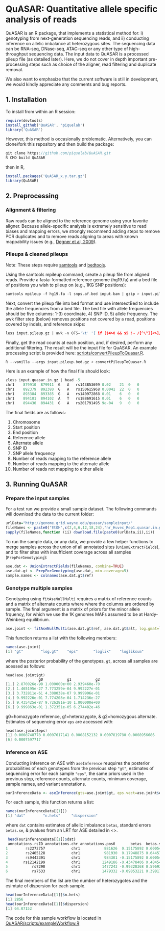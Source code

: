 # QuASAR: Quantitative allele specific analysis of reads
QuASAR is an R package, that implements a statistical method for: i) genotyping from next-generation sequencing reads, and ii) conducting inference on allelic imbalance at heterozygous sites. The sequencing data can be RNA-seq, DNase-seq, ATAC-seq or any other type of high-throughput sequencing data. The input data to QuASAR is a processed pileup file (as detailed later). Here, we do not cover in depth important pre-processing steps such as choice of the aligner, read filtering and duplicate removal.

We also want to emphasize that the current software is still in development, we would kindly appreciate any comments and bug reports.
<!---
Prior to analsyis, RNA-Seq data must undergo alignment with a modern aligner, quality filtering, duplicate removal, and the creation of pileups. There are many tools and tutorials available for preprocessing Next Generation Sequencing data, but we will only describe the tools we used and expect the user to have basic familiarity with standard bioinformatics command-line tools. Our goal with this tutorial is to cover the following:

1. Installing QuASAR
2. Preprocessing 
   * Alignment, filtering, and removing duplicates. (Description of, not a tutorial how)
   * Pileups and clean pileups
3. QuASAR analyis pipeline
   * Genotyping single or multiple samples
   * Inference on ASE
   * Sample workflow

**Quick-start**: Users comfortable processing RNA-Seq data to the level of pileups should skip to the second step of preprocessing. 
-->

## 1. Installation

To install from within an R session:

```R
require(devtools)
install_github('QuASAR', 'piquelab')
library('QuASAR')
```

However, this method is occasionally problematic. Alternatively, you can clone/fork this repository and then build the package:
```C
git clone https://github.com/piquelab/QuASAR.git
R CMD build QuASAR
```
then in R,
```R
install.packages('QuASAR_x.y.tar.gz')
library(QuASAR)
```

## 2. Preprocessing
### Alignment & filtering
Raw reads can be aligned to the reference genome using your favorite aligner. Because allele-specific analysis is extremely sensitive to read biases and mapping errors, we strongly recommend adding steps to remove PCR duplicates and to remove reads aligning to areas with known mappability issues (e.g., [Degner et al, 2009]).


### Pileups & cleaned pileups
Note: These steps require [samtools] and [bedtools].

Using the samtools mpileup command, create a pileup file from aligned reads. Provide a fasta-formatted reference genome (hg19.fa) and a bed file of positions you wish to pileup on (e.g., 1KG SNP positions):

```C
samtools mpileup -f hg19.fa -l snps.af.bed input.bam | gzip > input.pileup.gz
```

Next, convert the pileup file into bed format and use intersectBed to include the allele frequencies from a bed file. The bed file with allele frequencies should be five columns: 1-3) coordinate, 4) SNP ID, 5) allele frequency. The awk filter step (below) removes positions not covered by a read, positions covered by indels, and reference skips:

```C
less input.pileup.gz | awk -v OFS='\t' '{ if ($4>0 && $5 !~ /[^\^][<>]/ && $5 !~ /\+[0-9]+[ACGTNacgtn]+/ && $5 !~ /-[0-9]+[ACGTNacgtn]+/ && $5 !~ /[^\^]\*/) print $1,$2-1,$2,$3,$4,$5,$6}' | sortBed -i stdin | intersectBed -a stdin -b snps.af.bed -wo | cut -f 1-7,11-14 | gzip > input.pileup.bed.gz
```

Finally, get the read counts at each position, and, if desired, perform any additional filtering. The result will be the input file for QuASAR. An example processing script is provided here: [scripts/convertPileupToQuasar.R].

```C
R --vanilla --args input.pileup.bed.gz < convertPileupToQuasar.R
```

Here is an example of how the final file should look:

```C
zless input.quasar.in.gz | head -5
chr1	879910	879911	G	A	rs143853699	0.02	21	0	0
chr1	892379	892380	G	A	rs150615968	0.0041	22	0	0
chr1	893384	893385	G	A	rs140972868	0.01	6	0	0
chr1	894101	894102	A	T	rs188691615	0.01	6	0	0
chr1	894430	894431	G	A	rs201791495	9e-04	9	0	0
```

The final fields are as follows: 
1. Chromosome 
2. Start position 
3. End position 
4. Reference allele 
5. Alternate allele 
6. SNP ID 
7. SNP allele frequency 
8. Number of reads mapping to the reference allele 
9. Number of reads mapping to the alternate allele 
10. Number of reads not mapping to either allele

## 3. Running QuASAR

### Prepare the input samples 
For a test run we provide a small sample dataset. The following commands will download the data to the current folder:

```R
urlData="http://genome.grid.wayne.edu/quasar/sampleinput/"
fileNames <- paste0("EtOH",c(2,4,6,12,18,24),"hr_Huvec_Rep1.quasar.in.gz")
sapply(fileNames,function (ii) download.file(paste0(urlData,ii),ii))
```

To run the sample data, or any data, we provide a few helper functions to merge samples across the union of all annotated sites (`UnionExtractFields`), and to filter sites with insufficient coverage across all samples (`PrepForGenotyping`):

```R
ase.dat <- UnionExtractFields(fileNames, combine=TRUE)
ase.dat.gt <- PrepForGenotyping(ase.dat, min.coverage=5)
sample.names <- colnames(ase.dat.gt$ref)
```

### Genotype multiple samples
Genotyping using `fitAseNullMulti` requires a matrix of reference counts and a matrix of alternate counts where where the columns are ordered by sample. The final argument is a matrix of priors for the minor allele frquency, for which we use the 1K genomes MAFs assumed to be at Hardy-Weinberg equilibrium.  
```R
ase.joint <- fitAseNullMulti(ase.dat.gt$ref, ase.dat.gt$alt, log.gmat=log(ase.dat.gt$gmat))
```
This function returns a list with the following members:
```R
names(ase.joint)
[1] "gt"        "log.gt"    "eps"       "loglik"    "logliksum"
```
where the posterior probability of the genotypes, `gt`, across all samples are acessed as follows:
```C
head(ase.joint$gt)
               g0           g1           g2
[1,] 2.870026e-98 1.000000e+00 2.939460e-70
[2,] 1.465195e-27 7.773259e-04 9.992227e-01
[3,] 3.732811e-61 4.308038e-07 9.999996e-01
[4,] 9.992226e-01 7.774208e-04 1.714236e-27
[5,] 9.435425e-87 9.726281e-10 1.000000e+00
[6,] 9.999863e-01 1.372351e-05 6.274482e-46
```
g0=homozygote reference, g1=heterozygote, & g2=homozygous alternate. Estimates of sequencing error `eps` are accessed with:
```C
head(ase.joint$eps)
[1] 0.0008748778 0.0007617141 0.0008152132 0.0007819780 0.0008956686
[6] 0.0007597717
```

### Inference on ASE
Conducting inference on ASE with `aseInference` reuquires the posterior probabilities of each genotypes from the previous step `"gt"`, estimates of sequencing error for each sample `"eps"`, the same priors used in the previous step, reference counts, alternate counts, minimum coverage, sample names, and variant annotations. 
```R
ourInferenceData <- aseInference(gts=ase.joint$gt, eps.vect=ase.joint$eps, priors=ase.dat.gt$gmat, ref.mat=ase.dat.gt$ref, alt.mat=ase.dat.gt$alt, min.cov=10, sample.names=sample.names, annos=ase.dat.gt$annotations)
```
For each sample, this function returns a list:
```R
names(ourInferenceData[[1]])
[1] "dat"        "n.hets"     "dispersion"
```
where `dat` contains estimates of allelic imbalance `betas`, standard errors `betas.se`, & pvalues from an LRT for ASE detailed in <>.
```R
 head(ourInferenceData[[1]]$dat)
 annotations.rsID annotations.chr annotations.pos0       betas  betas.se    pval3 
1        rs2272757            chr1           881626  0.15175892 0.6005410 0.80049721
2        rs2465128            chr1           981930  0.17948875 0.6445723 0.78065789
3        rs9442391            chr1           984301 -0.15175892 0.6005410 0.80049721
4       rs12142199            chr1          1249186 -0.43478406 0.4845478 0.36955958
5           rs7290            chr1          1477243 -0.99328368 0.5969363 0.09611857
6           rs7533            chr1          1479332 -0.09853221 0.3981711 0.80455070
```
The final members of the list are the number of heterozygotes and the esimtate of dispersion for each sample.
```R
head(ourInferenceData[[1]]$n.hets)
[1] 2856
head(ourInferenceData[[1]]$dispersion)
[1] 64.07152
```

The code for this sample workflow is located in 
[QuASAR/scripts/exampleWorkflow.R](https://github.com/piquelab/QuASAR/blob/master/scripts/exampleWorkflow.R)

<!-- links -->
[Degner et al, 2009]:http://www.ncbi.nlm.nih.gov/pubmed/19808877
[scripts/convertPileupToQuasar.R]:scripts/convertPileupToQuasar.R
[samtools]:http://samtools.sourceforge.net/
[bedtools]:https://code.google.com/p/bedtools/
